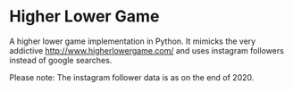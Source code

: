 # Higher Lower Game

A higher lower game implementation in Python. It mimicks the very addictive http://www.higherlowergame.com/ and uses instagram followers instead of google searches. 

Please note: The instagram follower data is as on the end of 2020.
